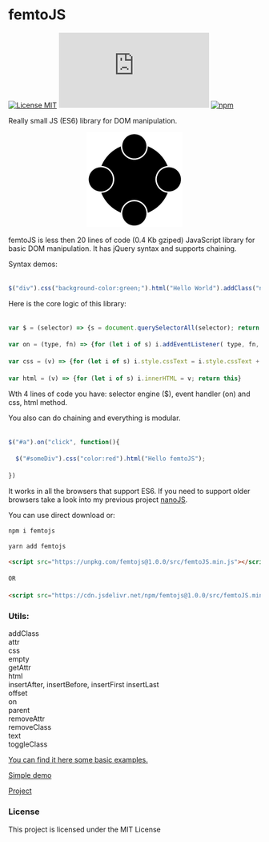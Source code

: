 # femtoJS

[![License MIT](https://img.shields.io/badge/licence-MIT-blue.svg)](https://choosealicense.com/licenses/mit/)
[![Gzip Size](https://img.badgesize.io/https://unpkg.com/femtojs@1.0.0/src/femtoJS.min.js?compression=gzip)](https://unpkg.com/femtojs@1.0.0/src/femtoJS.min.js)
[![npm](https://img.shields.io/npm/v/femtojs.svg)](https://www.npmjs.com/package/femtojs)


Really small JS (ES6) library for DOM manipulation.

<p align="center"><img src="logo/femtoJS-logo.png"/></p>

femtoJS is less then 20 lines of code (0.4 Kb gziped) JavaScript library for basic DOM manipulation. It has jQuery syntax and supports chaining.

Syntax demos:

```javascript

$("div").css("background-color:green;").html("Hello World").addClass("new");
```
Here is the core logic of this library:

```javascript

var $ = (selector) => {s = document.querySelectorAll(selector); return this}

var on = (type, fn) => {for (let i of s) i.addEventListener( type, fn, false); return this}

var css = (v) => {for (let i of s) i.style.cssText = i.style.cssText + v; return this}

var html = (v) => {for (let i of s) i.innerHTML = v; return this}

```
Wth 4 lines of code you have: selector engine ($), event handler (on) and css, html method.

You also can do chaining and everything is modular.

```javascript

$("#a").on("click", function(){

  $("#someDiv").css("color:red").html("Hello femtoJS");

})

```

It works in all the browsers that support ES6. If you need to support older browsers take a look into my previous project <a href="https://github.com/vladocar/nanoJS">nanoJS</a>.


You can use direct download or:

```sh
npm i femtojs
```

```sh
yarn add femtojs
```

```html
<script src="https://unpkg.com/femtojs@1.0.0/src/femtoJS.min.js"></script>

OR

<script src="https://cdn.jsdelivr.net/npm/femtojs@1.0.0/src/femtoJS.min.js"></script>
```

### Utils:

addClass    
attr  
css    
empty    
getAttr  
html  
insertAfter, insertBefore, insertFirst insertLast  
offset  
on  
parent  
removeAttr  
removeClass    
text  
toggleClass  

[You can find it here some basic examples.](docs.md)

[Simple demo](https://vladocar.github.io/femtoJS/off-on.html)

[Project](https://vladocar.github.io/femtoJS/)

<h3>License</h3>

This project is licensed under the MIT License
